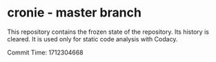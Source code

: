 # cronie - master branch

This repository contains the frozen state of the repository.
Its history is cleared. It is used only for static code
analysis with Codacy.

Commit Time: 1712304668